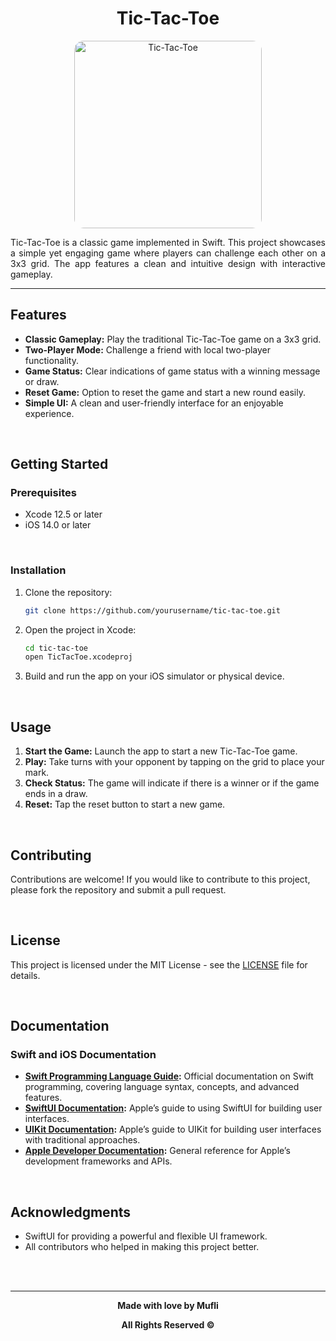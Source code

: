 <h1 align="center">Tic-Tac-Toe</h1>

<p align="center">
  <img src="https://drive.google.com/uc?id=1i-bUPGQGMY0dIH3289hWZz1miei_ihHg" alt="Tic-Tac-Toe" width="300" style="border-radius: 15px;">
</p>

<p align="justify">Tic-Tac-Toe is a classic game implemented in Swift. This project showcases a simple yet engaging game where players can challenge each other on a 3x3 grid. The app features a clean and intuitive design with interactive gameplay.</p>

---

## Features

- **Classic Gameplay:** Play the traditional Tic-Tac-Toe game on a 3x3 grid.
- **Two-Player Mode:** Challenge a friend with local two-player functionality.
- **Game Status:** Clear indications of game status with a winning message or draw.
- **Reset Game:** Option to reset the game and start a new round easily.
- **Simple UI:** A clean and user-friendly interface for an enjoyable experience.

<br>

## Getting Started

### Prerequisites

- Xcode 12.5 or later
- iOS 14.0 or later

<br>

### Installation

1. Clone the repository:
    ```bash
    git clone https://github.com/yourusername/tic-tac-toe.git
    ```
2. Open the project in Xcode:
    ```bash
    cd tic-tac-toe
    open TicTacToe.xcodeproj
    ```
3. Build and run the app on your iOS simulator or physical device.

<br>

## Usage

1. **Start the Game:** Launch the app to start a new Tic-Tac-Toe game.
2. **Play:** Take turns with your opponent by tapping on the grid to place your mark.
3. **Check Status:** The game will indicate if there is a winner or if the game ends in a draw.
4. **Reset:** Tap the reset button to start a new game.

<br>

## Contributing

Contributions are welcome! If you would like to contribute to this project, please fork the repository and submit a pull request.

<br>

## License

This project is licensed under the MIT License - see the [LICENSE](LICENSE) file for details.

<br>

## Documentation

### Swift and iOS Documentation

- **[Swift Programming Language Guide](https://docs.swift.org/swift-book/):** Official documentation on Swift programming, covering language syntax, concepts, and advanced features.
- **[SwiftUI Documentation](https://developer.apple.com/documentation/swiftui):** Apple’s guide to using SwiftUI for building user interfaces.
- **[UIKit Documentation](https://developer.apple.com/documentation/uikit):** Apple’s guide to UIKit for building user interfaces with traditional approaches.
- **[Apple Developer Documentation](https://developer.apple.com/documentation/):** General reference for Apple’s development frameworks and APIs.

<br>

## Acknowledgments

- SwiftUI for providing a powerful and flexible UI framework.
- All contributors who helped in making this project better.

<br><br>

---

<p align="center"><strong>Made with love by Mufli</strong></p>
<p align="center"><strong>All Rights Reserved ©</strong></p>
